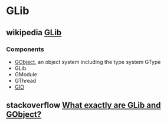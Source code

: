 # GLib



## wikipedia [GLib](https://en.wikipedia.org/wiki/GLib)

### Components

- [GObject](https://en.wikipedia.org/wiki/GObject), an object system including the type system GType
- GLib
- GModule
- GThread
- [GIO](https://en.wikipedia.org/wiki/GIO_(software))



## stackoverflow [What exactly are GLib and GObject?](https://stackoverflow.com/questions/11301074/what-exactly-are-glib-and-gobject)